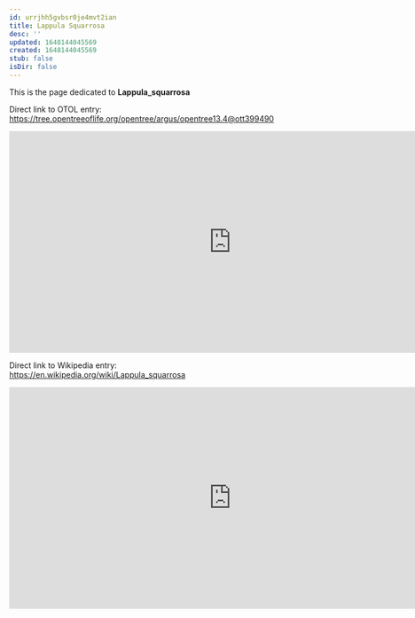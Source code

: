```yaml
---
id: urrjhh5gvbsr0je4mvt2ian
title: Lappula Squarrosa
desc: ''
updated: 1648144045569
created: 1648144045569
stub: false
isDir: false
---
```

This is the page dedicated to **Lappula_squarrosa**


Direct link to OTOL entry: https://tree.opentreeoflife.org/opentree/argus/opentree13.4@ott399490



<html>
    <body>
    <iframe src="https://tree.opentreeoflife.org/opentree/argus/opentree13.4@ott399490"
    width="800" height="400" frameborder="0" allowfullscreen> </iframe>
    </body>
</html>
    


Direct link to Wikipedia entry: https://en.wikipedia.org/wiki/Lappula_squarrosa



<html>
    <body>
    <iframe src="https://en.wikipedia.org/wiki/Lappula_squarrosa"
    width="800" height="400" frameborder="0" allowfullscreen> </iframe>
    </body>
</html>
    
